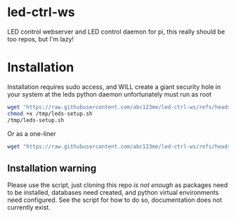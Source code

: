 # led-ctrl-ws

LED control webserver and LED control daemon for pi, this really should be too repos, but I'm lazy!

# Installation

Installation requires sudo access, and WILL create a giant security hole in your system at the leds python daemon unfortunately must run as root

```sh
wget "https://raw.githubusercontent.com/abc123me/led-ctrl-ws/refs/heads/master/leds-setup.sh" -O /tmp/leds-setup.sh
chmod +x /tmp/leds-setup.sh
/tmp/leds-setup.sh
```

Or as a one-liner
```sh
wget "https://raw.githubusercontent.com/abc123me/led-ctrl-ws/refs/heads/master/leds-setup.sh" -O /tmp/leds-setup.sh && chmod +x /tmp/leds-setup.sh && /tmp/leds-setup.sh
```

## Installation warning
Please use the script, just cloning this repo *is not enough* as packages need to be installed, databases need created, and python virtual environments need configured. See the script for how to do so, documentation does not currently exist.